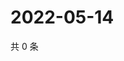 # 2022-05-14

共 0 条

<!-- BEGIN WEIBO -->
<!-- 最后更新时间 Sat May 14 2022 00:04:33 GMT+0800 (China Standard Time) -->

<!-- END WEIBO -->
